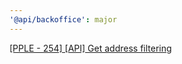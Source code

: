 ```yaml
---
'@api/backoffice': major
---
```


[[PPLE - 254] [API] Get address filtering](https://linear.app/snts/issue/PPLE-254/api-get-address-filtering)
